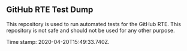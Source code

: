 ## GitHub RTE Test Dump

This repository is used to run automated tests for the GitHub RTE.
This repository is not safe and should not be used for any other purpose.

Time stamp: 2020-04-20T15:49:33.740Z.
